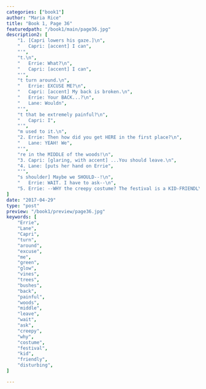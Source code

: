 ```yaml
---
categories: ["book1"]
author: "Maria Rice"
title: "Book 1, Page 36"
featuredpath: "/book1/main/page36.jpg"
description2: [
    "1. [Capri lowers his gaze.]\n",
    "   Capri: [accent] I can",
    "'",
    "t.\n",
    "   Errie: What?\n",
    "   Capri: [accent] I can",
    "'",
    "t turn around.\n",
    "   Errie: EXCUSE ME?\n",
    "   Capri: [accent] My back is broken.\n",
    "   Errie: Your BACK...?\n",
    "   Lane: Wouldn",
    "'",
    "t that be extremely painful?\n",
    "   Capri: I",
    "'",
    "m used to it.\n",
    "2. Errie: Then how did you get HERE in the first place?\n",
    "   Lane: YEAH! We",
    "'",
    "re in the MIDDLE of the woods!\n",
    "3. Capri: [glaring, with accent] ...You should leave.\n",
    "4. Lane: [puts her hand on Errie",
    "'",
    "s shoulder] Maybe we SHOULD--!\n",
    "   Errie: WAIT. I have to ask--\n",
    "5. Errie: --WHY the creepy costume? The festival is a KID-FRIENDLY event. This is disturbing.\n",
]
date: "2017-04-29"
type: "post"
preview: "/book1/preview/page36.jpg"
keywords: [
    "Errie", 
    "Lane",
    "Capri",
    "turn",
    "around",
    "excuse",
    "me",
    "green",
    "glow",
    "vines",
    "trees",
    "bushes",
    "back",
    "painful",
    "woods",
    "middle",
    "leave",
    "wait",
    "ask",
    "creepy",
    "why",
    "costume",
    "festival",
    "kid",
    "friendly",
    "disturbing",
]

---
```

